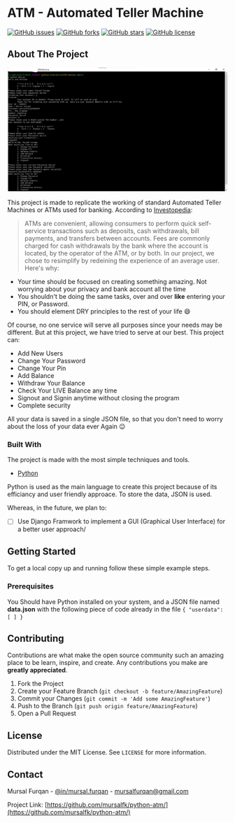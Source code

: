 # ATM - Automated Teller Machine

[![GitHub issues](https://img.shields.io/github/issues/mursalfk/python-atm)](https://github.com/mursalfk/python-atm/issues)
[![GitHub forks](https://img.shields.io/github/forks/mursalfk/python-atm)](https://github.com/mursalfk/python-atm/network)
[![GitHub stars](https://img.shields.io/github/stars/mursalfk/python-atm)](https://github.com/mursalfk/python-atm/stargazers)
[![GitHub license](https://img.shields.io/github/license/mursalfk/python-atm)](https://github.com/mursalfk/python-atm)

<!-- ABOUT THE PROJECT -->
## About The Project
[![Product Name Screen Shot][product-screenshot]](https://https://github.com/mursalfk/python-atm/blob/main/ATM_SC.jpg)

This project is made to replicate the working of standard Automated Teller Machines or ATMs used for banking. According to [Investopedia](https://www.google.com/url?sa=t&rct=j&q=&esrc=s&source=web&cd=&cad=rja&uact=8&ved=2ahUKEwiFuf3X56nuAhVIZcAKHelXDDoQFjACegQICBAC&url=https%3A%2F%2Fwww.investopedia.com%2Fterms%2Fa%2Fatm.asp%23%3A~%3Atext%3DATMs%2520are%2520convenient%252C%2520allowing%2520consumers%2Cthe%2520ATM%252C%2520or%2520by%2520both.&usg=AOvVaw0gLVPDRz1if91pqnuHuI88):
> ATMs are convenient, allowing consumers to perform quick self-service transactions such as deposits, cash withdrawals, bill payments, and transfers between accounts. Fees are commonly charged for cash withdrawals by the bank where the account is located, by the operator of the ATM, or by both.
In our project, we chose to resimplify by redeining the experience of an average user.
Here's why:
* Your time should be focused on creating something amazing. Not worrying about your privacy and bank account all the time
* You shouldn't be doing the same tasks, over and over **like** entering your PIN, or Password. 
* You should element DRY principles to the rest of your life :smile:

Of course, no one service will serve all purposes since your needs may be different. But at this project, we have tried to serve at our best. This project can:
* Add New Users
* Change Your Password
* Change Your Pin
* Add Balance
* Withdraw Your Balance
* Check Your LIVE Balance any time
* Signout and Signin anytime without closing the program
* Complete security

All your data is saved in a single JSON file, so that you don't need to worry about the loss of your data ever Again :wink:

### Built With

The project is made with the most simple techniques and tools.
* [Python](https://python.org)

Python is used as the main language to create this project because of its efficiancy and user friendly approace. To store the data, JSON is used. 

Whereas, in the future, we plan to:
- [ ] Use Django Framwork to implement a GUI (Graphical User Interface) for a better user approach/

<!-- GETTING STARTED -->
## Getting Started

To get a local copy up and running follow these simple example steps.

### Prerequisites

You Should have Python installed on your system, and a JSON file named __data.json__ with the following piece of code already in the file
    ```
        {
            "userdata": [
            ]
        }
    ```

## Contributing

Contributions are what make the open source community such an amazing place to be learn, inspire, and create. Any contributions you make are **greatly appreciated**.

1. Fork the Project
2. Create your Feature Branch (`git checkout -b feature/AmazingFeature`)
3. Commit your Changes (`git commit -m 'Add some AmazingFeature'`)
4. Push to the Branch (`git push origin feature/AmazingFeature`)
5. Open a Pull Request



<!-- LICENSE -->
## License

Distributed under the MIT License. See `LICENSE` for more information.



<!-- CONTACT -->
## Contact

Mursal Furqan - [@in/mursal.furqan](linkhttps://www.linkedin.com/in/mursalfurqan/) - mursalfurqan@gmail.com

Project Link: [https://github.com/mursalfk/python-atm/](https://github.com/mursalfk/python-atm/)

[product-screenshot]: ATM_SC.jpg
